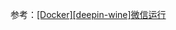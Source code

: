 
参考：[[Docker][deepin-wine]微信运行](https://container-automation.readthedocs.io/zh_CN/latest/docker/gui/[Docker][deepin-wine]微信运行.html)